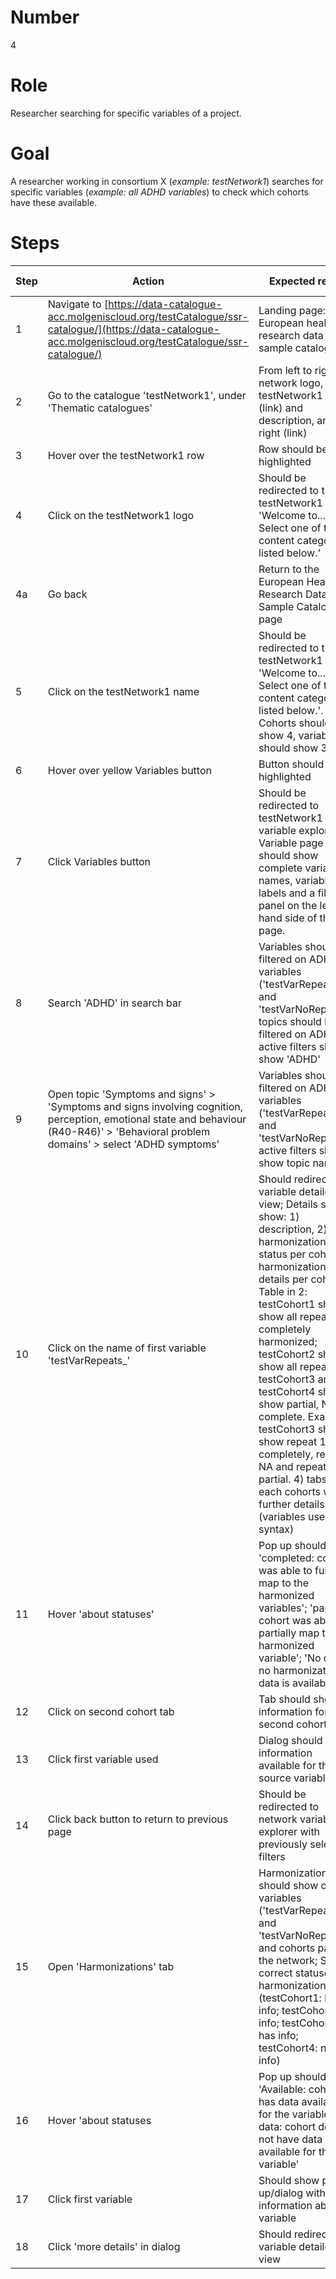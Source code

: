 # Number

4

# Role

Researcher searching for specific variables of a project.

# Goal

A researcher working in consortium X (*example: testNetwork1*) searches for specific variables (*example: all ADHD variables*) to check which cohorts have these available.

# Steps

| Step | Action | Expected result | Github bug/issue | Playwright test |
| -----| -------| ----------------| -----------------| ----------------|
| 1 | Navigate to [https://data-catalogue-acc.molgeniscloud.org/testCatalogue/ssr-catalogue/](https://data-catalogue-acc.molgeniscloud.org/testCatalogue/ssr-catalogue/) | Landing page: European health research data and sample catalogue| | |
| 2 | Go to the catalogue 'testNetwork1', under 'Thematic catalogues' | From left to right the network logo, testNetwork1 name (link) and description, arrow right (link) | | |
| 3 | Hover over the testNetwork1 row | Row should be highlighted | | |
| 4 | Click on the testNetwork1 logo | Should be redirected to the testNetwork1 'Welcome to... Select one of the content categories listed below.' | | |
| 4a |  Go back | Return to the European Health Research Data and Sample Catalogue page | | |
| 5 | Click on the testNetwork1 name | Should be redirected to the testNetwork1 'Welcome to... Select one of the content categories listed below.'. Cohorts should show 4, variables should show 3. | | |
| 6 | Hover over yellow Variables button | Button should be highlighted | | |
| 7 | Click Variables button | Should be redirected to testNetwork1 variable explorer; Variable page should show complete variable names, variable labels and a filters panel on the left hand side of the page. | | |
| 8 | Search 'ADHD' in search bar | Variables should be filtered on ADHD variables ('testVarRepeats' and 'testVarNoRepeats'); topics should be filtered on ADHD; active filters should show 'ADHD'  | | |
| 9 | Open topic 'Symptoms and signs' > 'Symptoms and signs involving cognition, perception, emotional state and behaviour (R40-R46)' > 'Behavioral problem domains' > select 'ADHD symptoms' | Variables should be filtered on ADHD variables ('testVarRepeats_' and 'testVarNoRepeats'); active filters should show topic name | | |
| 10 | Click on the name of first variable 'testVarRepeats_' | Should redirect to variable detailed view; Details should show: 1) description, 2) harmonization status per cohort, 3) harmonization details per cohort. Table in 2: testCohort1 should show all repeats completely harmonized; testCohort2 should show all repeats NA; testCohort3 and testCohort4 should show partial, NA and complete. Example: testCohort3 should show repeat 1 completely, repeat 3 NA and repeat 4 partial. 4) tabs for each cohorts with further details (variables used, syntax) | | |
| 11 | Hover 'about statuses' | Pop up should show 'completed: cohort was able to fully map to the harmonized variables'; 'partially: cohort was able to partially map to the harmonized variable'; 'No data: no harmonization data is available'. | | |
| 12 | Click on second cohort tab | Tab should show information for second cohort | | |
| 13 | Click first variable used | Dialog should show information available for the source variable | | |
| 14 | Click back button to return to previous page | Should be redirected to network variable explorer with previously selected filters | | |
| 15 | Open 'Harmonizations' tab | Harmonizations tab should show only variables ('testVarRepeats' and 'testVarNoRepeats') and cohorts part of the network; Show correct statuses for harmonization (testCohort1: has info; testCohort2: no info; testCohort3: has info; testCohort4: no info)| | |
| 16 | Hover 'about statuses | Pop up should show 'Available: cohort has data available for the variable'; 'No data: cohort does not have data available for the variable' | | |
| 17 | Click first variable | Should show pop up/dialog with information about variable | | |
| 18 | Click 'more details' in dialog| Should redirect variable detailed view | | |
